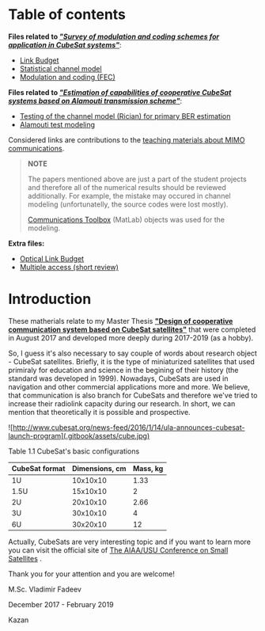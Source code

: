 # Table of contents

**Files related to *["Survey of modulation and coding schemes for application in CubeSat systems"](https://ieeexplore.ieee.org/abstract/document/7997514)***:
* [Link Budget](https://github.com/kirlf/cubesats/blob/master/LinkBudget/LB.ipynb)
* [Statistical channel model](https://github.com/kirlf/cubesats/blob/master/statistical_model.md)
* [Modulation and coding \(FEC\)](https://github.com/kirlf/cubesats/blob/master/fec.md)

**Files related to *["Estimation of capabilities of cooperative CubeSat systems based on Alamouti transmission scheme"](https://ieeexplore.ieee.org/document/8456940)***:
* [Testing of the channel model (Rician) for primary BER estimation](https://nbviewer.jupyter.org/gist/kirlf/4328eb389b3ddc9a0c350eaed468f870)
* [Alamouti test modeling](https://nbviewer.jupyter.org/gist/kirlf/9587c6859db08e5e813b0650f97c7344)

Considered links are contributions to the [teaching materials about MIMO communications](https://github.com/kirlf/CSP/blob/master/MIMO/README.md).

> **NOTE**
>
> The papers mentioned above are just a part of the student projects and therefore all of the numerical results should be reviewed additionally. For example, the mistake may occured in channel modeling (unfortunatelly, the source codes were lost mostly). 
>
>[Communications Toolbox](https://www.mathworks.com/help/comm/index.html) (MatLab) objects was used for the modeling.


**Extra files:**
* [Optical Link Budget](https://nbviewer.jupyter.org/github/kirlf/cubesats/blob/master/Optical-ISL-LB.ipynb)
* [Multiple access (short review)](https://github.com/kirlf/cubesats/blob/master/multiple_access.md)

# Introduction

These matherials relate to my Master Thesis [**"Design of cooperative communication system based on CubeSat satellites"**](http://opac.lbs-ilmenau.gbv.de/DB=1/PPN?PPN=898368146) that were completed in August 2017 and developed more deeply during 2017-2019 (as a hobby).

So, I guess it's also necessary to say couple of words about research object - CubeSat satellites. Briefly, it is the type of miniaturized satellites that used primiraly for education and science in the begining of their history \(the standard was developed in 1999\). Nowadays, CubeSats are used in navigation and other commercial applications more and more. We believe, that communication is also branch for CubeSats and therefore we've tried to increase their radiolink capacity during our research. In short, we can mention that theoretically it is possible and prospective.

![http://www.cubesat.org/news-feed/2016/1/14/ula-announces-cubesat-launch-program](.gitbook/assets/cube.jpg)

  
Table 1.1 CubeSat's basic configurations 

| CubeSat format | Dimensions, cm | Mass, kg |
| :--- | :--- | :--- |
| 1U | 10x10x10 | 1.33 |
| 1.5U | 15x10x10 | 2 |
| 2U | 20x10x10 | 2.66 |
| 3U | 30x10x10 | 4 |
| 6U | 30x20x10 | 12 |

Actually, CubeSats are very interesting topic and if you want to learn more you can visit the official site of [The AIAA/USU Conference on Small Satellites](https://digitalcommons.usu.edu/smallsat/) .

Thank you for your attention and you are welcome!

M.Sc. Vladimir Fadeev

December 2017 - February  2019

Kazan

